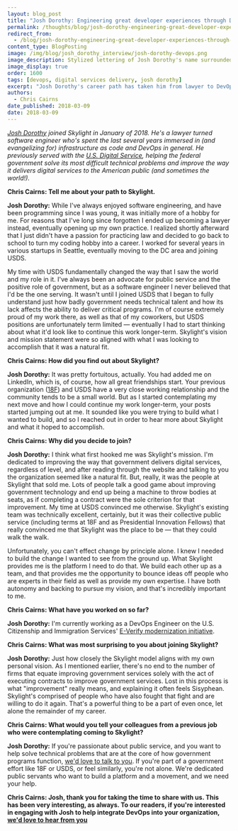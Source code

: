 ```yaml
---
layout: blog_post
title: "Josh Dorothy: Engineering great developer experiences through DevOps"
permalink: /thoughts/blog/josh-dorothy-engineering-great-developer-experiences-through-devops/
redirect_from:
  - /blog/josh-dorothy-engineering-great-developer-experiences-through-devops/
content_type: BlogPosting
image: /img/blog/josh_dorothy_interview/josh-dorothy-devops.png
image_description: Stylized lettering of Josh Dorothy's name surrounded by gears symbolizing DevOps.
image_display: true
order: 1600
tags: [devops, digital services delivery, josh dorothy]
excerpt: "Josh Dorothy's career path has taken him from lawyer to DevOps engineer with the U.S. Digital Service before joining Skylight. Here, he has been working with our government clients to engineer great developer experiences through DevOps."
authors:
  - Chris Cairns
date_published: 2018-03-09
date: 2018-03-09
---
```


*[Josh Dorothy](/company/about/#josh-dorothy) joined Skylight in January of 2018. He's a lawyer turned software engineer who's spent the last several years immersed in (and evangelizing for) infrastructure as code and DevOps in general. He previously served with the <a href="https://www.usds.gov/">U.S. Digital Service</a>, helping the federal government solve its most difficult technical problems and improve the way it delivers digital services to the American public (and sometimes the world!).*

**Chris Cairns: Tell me about your path to Skylight.**

**Josh Dorothy:** While I've always enjoyed software engineering, and have been programming since I was young, it was initially more of a hobby for me. For reasons that I've long since forgotten I ended up becoming a lawyer instead, eventually opening up my own practice. I realized shortly afterward that I just didn't have a passion for practicing law and decided to go back to school to turn my coding hobby into a career. I worked for several years in various startups in Seattle, eventually moving to the DC area and joining USDS.

My time with USDS fundamentally changed the way that I saw the world and my role in it. I've always been an advocate for public service and the positive role of government, but as a software engineer I never believed that I'd be the one serving. It wasn't until I joined USDS that I began to fully understand just how badly government needs technical talent and how its lack affects the ability to deliver critical programs. I'm of course extremely proud of my work there, as well as that of my coworkers, but USDS positions are unfortunately term limited &mdash; eventually I had to start thinking about what it'd look like to continue this work longer-term. Skylight's vision and mission statement were so aligned with what I was looking to accomplish that it was a natural fit.

**Chris Cairns: How did you find out about Skylight?**

**Josh Dorothy:** It was pretty fortuitous, actually. You had added me on LinkedIn, which is, of course, how all great friendships start. Your previous organization (<a href="https://18f.gsa.gov/">18F</a>) and USDS have a very close working relationship and the community tends to be a small world. But as I started contemplating my next move and how I could continue my work longer-term, your posts started jumping out at me. It sounded like you were trying to build what I wanted to build, and so I reached out in order to hear more about Skylight and what it hoped to accomplish.

**Chris Cairns: Why did you decide to join?**

**Josh Dorothy:** I think what first hooked me was Skylight's mission. I'm dedicated to improving the way that government delivers digital services, regardless of level, and after reading through the website and talking to you the organization seemed like a natural fit. But, really, it was the people at Skylight that sold me. Lots of people talk a good game about improving government technology and end up being a machine to throw bodies at seats, as if completing a contract were the sole criterion for that improvement. My time at USDS convinced me otherwise. Skylight's existing team was technically excellent, certainly, but it was their collective public service (including terms at 18F and as Presidential Innovation Fellows) that really convinced me that Skylight was the place to be &mdash; that they could walk the walk.

Unfortunately, you can't effect change by principle alone. I knew I needed to build the change I wanted to see from the ground up. What Skylight provides me is the platform I need to do that. We build each other up as a team, and that provides me the opportunity to bounce ideas off people who are experts in their field as well as provide my own expertise. I have both autonomy and backing to pursue my vision, and that's incredibly important to me.

**Chris Cairns: What have you worked on so far?**

**Josh Dorothy:** I'm currently working as a DevOps Engineer on the U.S. Citizenship and Immigration Services' [E-Verify modernization initiative](/work/experience/uscis-everify-modernization/).

**Chris Cairns: What was most surprising to you about joining Skylight?**

**Josh Dorothy:** Just how closely the Skylight model aligns with my own personal vision. As I mentioned earlier, there's no end to the number of firms that equate improving government services solely with the act of executing contracts to improve government services. Lost in this process is what "improvement" really means, and explaining it often feels Sisyphean. Skylight's comprised of people who have also fought that fight and are willing to do it again. That's a powerful thing to be a part of even once, let alone the remainder of my career.

**Chris Cairns: What would you tell your colleagues from a previous job who were contemplating coming to Skylight?**

**Josh Dorothy:** If you're passionate about public service, and you want to help solve technical problems that are at the core of how government programs function, [we'd love to talk to you](/join). If you're part of a government effort like 18F or USDS, or feel similarly, you're not alone. We're dedicated public servants who want to build a platform and a movement, and we need your help.

**Chris Cairns: Josh, thank you for taking the time to share with us. This has been very interesting, as always. To our readers, if you're interested in engaging with Josh to help integrate DevOps into your organization, [we'd love to hear from you](/connect/contact/)**
